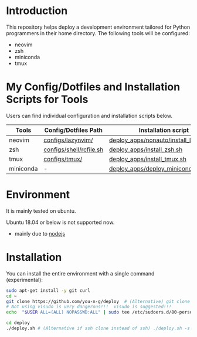 
# Introduction
This repository helps deploy a development environment tailored for Python programmers in their home directory. The following tools will be configured:
- neovim
- zsh
- miniconda
- tmux



# My Config/Dotfiles and Installation Scripts for Tools
Users can find individual configuration and installation scripts below.

| Tools     | Config/Dotfiles Path                               | Installation script                                                              |
|-----------|----------------------------------------------------|----------------------------------------------------------------------------------|
| neovim    | [configs/lazynvim/](configs/lazynvim/)             | [deploy_apps/nonauto/install_lazyvim.sh](deploy_apps/nonauto/install_lazyvim.sh) |
| zsh       | [configs/shell/rcfile.sh](configs/shell/rcfile.sh) | [deploy_apps/install_zsh.sh](deploy_apps/install_zsh.sh)                         |
| tmux      | [configs/tmux/](configs/tmux/)                     | [deploy_apps/install_tmux.sh](deploy_apps/install_tmux.sh)                       |
| miniconda | -                                                  | [deploy_apps/deploy_miniconda.sh](deploy_apps/deploy_miniconda.sh)               |

# Environment
It is mainly tested on ubuntu.

Ubuntu 18.04 or below is not supported now.
- mainly due to  [nodejs](deploy_apps/deploy_nodejs.sh)

# Installation
You can install the entire environment with a single command (experimental):

```bash
sudo apt-get install -y git curl
cd ~
git clone https://github.com/you-n-g/deploy  # (Alternative) git clone git@github.com:you-n-g/deploy.git
# Not using visudo is very dangerous!!!  visudo is suggested!!!
echo  "$USER ALL=(ALL) NOPASSWD:ALL" | sudo tee /etc/sudoers.d/80-personal

cd deploy
./deploy.sh # (Alternative if ssh clone instead of ssh) ./deploy.sh -s
```
